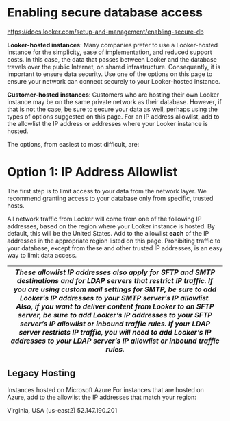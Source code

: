 # Enabling secure database access
https://docs.looker.com/setup-and-management/enabling-secure-db

**Looker-hosted instances**: Many companies prefer to use a Looker-hosted instance for the simplicity, ease of implementation, and reduced support costs. In this case, the data that passes between Looker and the database travels over the public Internet, on shared infrastructure. Consequently, it is important to ensure data security. Use one of the options on this page to ensure your network can connect securely to your Looker-hosted instance.

**Customer-hosted instances**: Customers who are hosting their own Looker instance may be on the same private network as their database. However, if that is not the case, be sure to secure your data as well, perhaps using the types of options suggested on this page. For an IP address allowlist, add to the allowlist the IP address or addresses where your Looker instance is hosted.

The options, from easiest to most difficult, are:

# Option 1: IP Address Allowlist
The first step is to limit access to your data from the network layer. We recommend granting access to your database only from specific, trusted hosts.

All network traffic from Looker will come from one of the following IP addresses, based on the region where your Looker instance is hosted. By default, this will be the United States. Add to the allowlist **each** of the IP addresses in the appropriate region listed on this page. Prohibiting traffic to your database, except from these and other trusted IP addresses, is an easy way to limit data access.




|*These allowlist IP addresses also apply for SFTP and SMTP destinations and for LDAP servers that restrict IP traffic. If you are using custom mail settings for SMTP, be sure to add Looker’s IP addresses to your SMTP server’s IP allowlist. Also, if you want to deliver content from Looker to an SFTP server, be sure to add Looker’s IP addresses to your SFTP server’s IP allowlist or inbound traffic rules. If your LDAP server restricts IP traffic, you will need to add Looker’s IP addresses to your LDAP server’s IP allowlist or inbound traffic rules.*                                                                                                                                                                                                                            |
|-----------------------------------------------------------------------------------------------------------------------------------------------------------------------------------------------------------------------------------------------------------------------------------------------------------------------------------------------------------------------------------------------------------------------------------------------------------------------------------------------------------------------------------------------------------------------|




## Legacy Hosting

Instances hosted on Microsoft Azure
For instances that are hosted on Azure, add to the allowlist the IP addresses that match your region:


Virginia, USA (us-east2)
52.147.190.201
